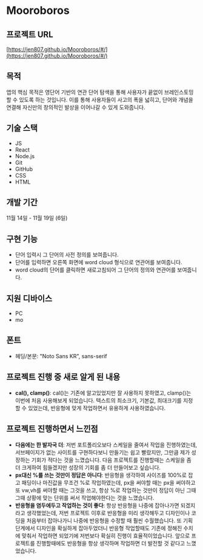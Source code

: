 # Mooroboros

## 프로젝트 URL

[https://jen807.github.io/Mooroboros/#/](https://jen807.github.io/Mooroboros/#/)

## 목적

앱의 핵심 목적은 영단어 기반의 연관 단어 탐색을 통해 사용자가 끝없이 브레인스토밍할 수 있도록 하는 것입니다.
이를 통해 사용자들이 사고의 폭을 넓히고, 단어와 개념을 연결해 자신만의 창의적인 발상을 이어나갈 수 있게 도와줍니다.

## 기술 스택

- JS
- React
- Node.js
- Git
- GitHub
- CSS
- HTML

## 개발 기간

11월 14일 - 11월 19일 (6일)

## 구현 기능

- 단어 입력시 그 단어의 사전 정의를 보여줍니다.
- 단어를 입력하면 오른쪽 화면에 word cloud 형식으로 연관어를 보여줍니다.
- word cloud의 단어를 클릭하면 새로고침되어 그 단어의 정의와 연관어를 보여줍니다.

## 지원 디바이스

- PC
- mo

## 폰트

- 헤딩/본문: "Noto Sans KR", sans-serif

## 프로젝트 진행 중 새로 알게 된 내용

- **cal(), clamp()**: cal()는 기존에 알고있었지만 잘 사용하지 못하였고, clamp()는 이번에 처음 사용해보게 되었습니다. 텍스트의 최소크기, 기본값, 최대크기를 지정할 수 있었는데, 반응형에 맞게 작업하면서 유용하게 사용하였습니다.

## 프로젝트 진행하면서 느낀점

- **다음에는 한 발자국 더**: 저번 포트폴리오보다 스케일을 줄여서 작업을 진행하였는데, 서브페이지가 없는 사이트를 구현하다보니 만들기는 쉽고 빨랐지만, 그만큼 제가 성장하는 기회가 적다는 것을 느꼈습니다. 다음 프로젝트를 진행할때는 스케일을 좀 더 크게하여 힘들겠지만 성장의 기회를 좀 더 만들어보고 싶습니다.
- **px대신 %를 쓰는 것만이 정답은 아니다**: 반응형을 생각하여 사이즈를 100%로 잡고 패딩이나 마진값을 무조건 %로 작업하였는데, px을 써야할 때는 px을 써야하고 또 vw,vh를 써야할 때는 그것을 쓰고, 항상 %로 작업하는 것만이 정답이 아닌 그때그때 상황에 맞는 단위를 써서 작업해야한다는 것을 느꼈습니다.
- **반응형을 염두에두고 작업하는 것이 좋다**: 항상 반응형을 나중에 잡아나가면 되겠지 라고 생각했었는데, 저번 프로젝트 이후로 반응형을 미리 생각해두고 디자인이나 코딩을 처음부터 잡아나가니 나중에 반응형을 수정할 때 훨씬 수월했습니다. 또 기획단계에서 디자인을 확실하게 잡아두었더니 반응형 작업할때도 기존에 정해진 수치에 맞춰서 작업하면 되었기에 저번보다 확실히 진행이 효율적이었습니다. 앞으로 프로젝트를 진행할때에도 반응형을 항상 생각하며 작업하면 더 발전할 것 같다고 느꼈었습니다.

